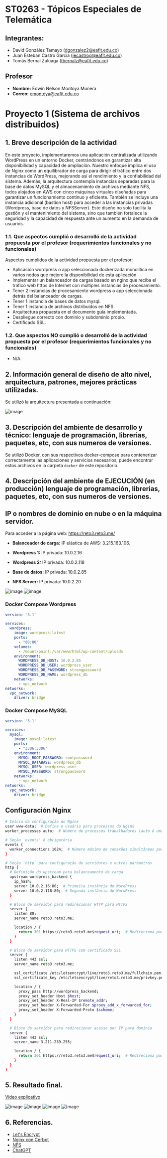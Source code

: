 # ST0263 - Tópicos Especiales de Telemática

## Integrantes:
- David González Tamayo (dgonzalez2@eafit.edu.co)
- Juan Esteban Castro García (jecastrog@eafit.edu.co)
- Tomás Bernal Zuluaga (tbernalz@eafit.edu.co)

## Profesor
- **Nombre:** Edwin Nelson Montoya Munera
- **Correo:** emontoya@eafit.edu.co

# Proyecto 1 (Sistema de archivos distribuidos)

## 1. Breve descripción de la actividad

En este proyecto, implementaremos una aplicación centralizada utilizando WordPress en un entorno Docker, centrándonos en garantizar alta disponibilidad y capacidad de ampliación. Nuestro enfoque implica el uso de Nginx como un equilibrador de carga para dirigir el tráfico entre dos instancias de WordPress, mejorando así el rendimiento y la confiabilidad del sistema. Además, la arquitectura contempla instancias separadas para la base de datos MySQL y el almacenamiento de archivos mediante NFS, todos alojados en AWS con cinco máquinas virtuales diseñadas para garantizar un funcionamiento continuo y eficiente. También se incluye una instancia adicional (bastion host) para acceder a las instancias privadas (Wordpress, base de datos y NFSServer). Este diseño no solo facilita la gestión y el mantenimiento del sistema, sino que también fortalece la seguridad y la capacidad de respuesta ante un aumento en la demanda de usuarios.

### 1.1. Que aspectos cumplió o desarrolló de la actividad propuesta por el profesor (requerimientos funcionales y no funcionales)

Aspectos cumplidos de la actividad propuesta por el profesor:

* Aplicación wordpress o app seleccionada dockerizada monolítica en varios nodos que mejore la
disponibilidad de esta aplicación.
* Implementar un balanceador de cargas basado en nginx que reciba el tráfico web https de
Internet con múltiples instancias de procesamiento.
* Tener 2 instancias de procesamiento wordpress o app seleccionada detrás del balanceador de
cargas.
* Tener 1 instancia de bases de datos mysql.
* Tener 1 instancia de archivos distribuidos en NFS.
* Arquitectura propuesta en el documento guía implementada.
* Despliegue correcto con dominio y subdominio propio.
* Certificado SSL.

### 1.2. Que aspectos NO cumplió o desarrolló de la actividad propuesta por el profesor (requerimientos funcionales y no funcionales)

* N/A

## 2. Información general de diseño de alto nivel, arquitectura, patrones, mejores prácticas utilizadas.
Se utilizó la arquitectura presentada a continuación:

![image](https://github.com/dgonzalezt2/reto3-st0263/assets/81880494/631b39e3-bc54-4f72-ad77-b65a94092d4a)

## 3. Descripción del ambiente de desarrollo y técnico: lenguaje de programación, librerias, paquetes, etc, con sus numeros de versiones.

Se utilizó Docker, con sus respectivos docker-compose para contenerizar correctamente las aplicaciones y servicios necesarios, puede encontrar estos archivos en la carpeta `docker` de este repositorio.

## 4. Descripción del ambiente de EJECUCIÓN (en producción) lenguaje de programación, librerias, paquetes, etc, con sus numeros de versiones.

## IP o nombres de dominio en nube o en la máquina servidor.

Para acceder a la página web: https://reto3.reto3.me/

* **Balanceador de carga:** IP elástica de AWS: 3.215.163.106.

* **Wordpress 1:** IP privada: 10.0.2.16

* **Wordpress 2:** IP privada: 10.0.2.118

* **Base de datos:** IP privada: 10.0.2.85

* **NFS Server:** IP privada: 10.0.2.20

![image](https://github.com/dgonzalezt2/reto3-st0263/assets/82610906/2cf4685e-5f0e-4d3f-88f0-d2ef7c9420dc)
![image](https://github.com/dgonzalezt2/reto3-st0263/assets/82610906/d2b2b512-1701-49c5-9f3a-1f79333814aa) 

### Docker Compose Wordpress
```yaml
version: '3.1'

services:
  wordpress:
    image: wordpress:latest
    ports:
      - "80:80"
    volumes:
      - /mount/point:/var/www/html/wp-content/uploads
    environment:
      WORDPRESS_DB_HOST: 10.0.2.85
      WORDPRESS_DB_USER: wordpress_user
      WORDPRESS_DB_PASSWORD: strongpassword
      WORDPRESS_DB_NAME: wordpress_db
    networks:
      - vpc_network
networks:
  vpc_network:
    driver: bridge
```

### Docker Compose MySQL

```yaml
version: '3.1'

services:
  mysql:
    image: mysql:latest
    ports:
      - "3306:3306"
    environment:
      MYSQL_ROOT_PASSWORD: rootpassword
      MYSQL_DATABASE: wordpress_db
      MYSQL_USER: wordpress_user
      MYSQL_PASSWORD: strongpassword
    networks:
      - vpc_network
networks:
  vpc_network:
    driver: bridge
```

## Configuración Nginx
```bash
# Início da configuração do Nginx
user www-data;  # Define o usuário para processos do Nginx
worker_processes auto;  # Número de processos trabalhadores (auto é uma escolha comum)

# Seção 'events' é obrigatória
events {
  worker_connections 1024;  # Número máximo de conexões simultâneas por processo trabalhador
}

# Seção 'http' para configuração de servidores e outros parâmetros
http {
  # Definição do upstream para balanceamento de carga
  upstream wordpress_backend {
    ip_hash;
    server 10.0.2.16:80;  # Primeira instância do WordPress
    server 10.0.2.118:80;  # Segunda instância do WordPress
  }

  # Bloco de servidor para redirecionar HTTP para HTTPS
  server {
    listen 80;
    server_name reto3.reto3.me;

    location / {
      return 301 https://reto3.reto3.me$request_uri;  # Redireciona para HTTPS
    }
  }

  # Bloco de servidor para HTTPS com certificado SSL
  server {
    listen 443 ssl;
    server_name reto3.reto3.me;

    ssl_certificate /etc/letsencrypt/live/reto3.reto3.me/fullchain.pem;
    ssl_certificate_key /etc/letsencrypt/live/reto3.reto3.me/privkey.pem;

    location / {
      proxy_pass http://wordpress_backend;
      proxy_set_header Host $host;
      proxy_set_header X-Real-IP $remote_addr;
      proxy_set_header X-Forwarded-For $proxy_add_x_forwarded_for;
      proxy_set_header X-Forwarded-Proto $scheme;
    }
  }

  # Bloco de servidor para redirecionar acesso por IP para domínio
  server {
    listen 443 ssl;
    server_name 3.211.239.255;

    location / {
      return 301 https://reto3.reto3.me$request_uri;  # Redireciona para domínio
    }
  }
}
```

## 5. Resultado final.

[Video explicativo](https://youtu.be/ce-l0f2PG0M)

![image](https://github.com/dgonzalezt2/reto3-st0263/assets/82610906/e7733d93-1106-4f57-8255-2aa4f1861100)
![image](https://github.com/dgonzalezt2/reto3-st0263/assets/82610906/c198b9d7-791e-4f50-87c6-96239d0d1ed7)
![image](https://github.com/dgonzalezt2/reto3-st0263/assets/82610906/1f2dc4d4-a7fa-4698-93fd-21ad7cac3b71)
![image](https://github.com/dgonzalezt2/reto3-st0263/assets/82610906/334c212a-30b3-4b69-ade4-d0ebc23d782a)



## 6. Referencias.
* [Let's Encrypt](https://medium.com/@utkarsh_verma/how-to-obtain-a-wildcard-ssl-certificate-from-lets-encrypt-and-setup-nginx-to-use-wildcard-cfb050c8b33f)
* [Nginx con Cerbot](https://www.letscloud.io/community/how-to-set-up-an-nginx-with-certbot-on-ubuntu)
* [NFS](https://mohsensy.github.io/sysadmin/2020/04/01/wordpress-nfs.html)
* [ChatGPT](https://chat.openai.com/)
